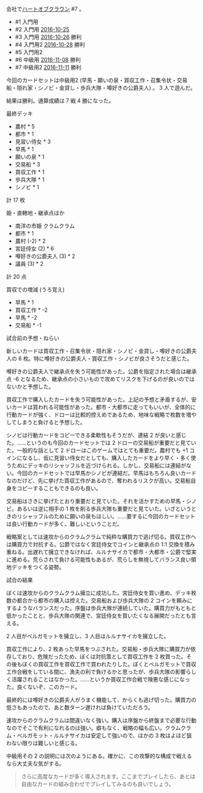 会社で[ハートオブクラウン](http://hatokura.flipflops.jp) #7 。

- #1 入門用
- #2 入門用 [2016-10-25][]
- #3 入門用 [2016-10-26][] 勝利
- #4 入門用2 [2016-10-28][] 勝利
- #5 入門用2
- #6 中級用 [2016-11-08][] 勝利
- #7 中級用2 [2016-11-11][] 勝利

今回のカードセットは中級用2 (早馬・願いの泉・買収工作・召集令状・交易船・隠れ家・シノビ・金貸し・歩兵大隊・噂好きの公爵夫人) 。 3 人で遊んだ。

結果は勝利。通算成績は 7 戦 4 勝になった。

最終デッキ

- 農村 * 5
- 都市 * 1
- 見習い侍女 * 3
- 早馬 * 1
- 願いの泉 * 1
- 交易船 * 3
- 買収工作 * 1
- 歩兵大隊 * 1
- シノビ * 1

計 17 枚

姫・直轄地・継承点ほか

- 南洋の市姫 クラムクラム
- 都市 * 1
- 農村 (-2) * 2
- 宮廷侍女 (2) * 6
- 噂好きの公爵夫人 (3) * 2
- 議員 (3) * 2

計 20 点

買収での増減 (うろ覚え)

- 早馬 * 1
- 買収工作 * -2
- 早馬 * -2
- 交易船 * -1

試合前の予想・ねらい

新しいカードは買収工作・召集令状・隠れ家・シノビ・金貸し・噂好きの公爵夫人の 6 枚。特に噂好きの公爵夫人・買収工作・シノビが良さそうだと感じた。

噂好きの公爵夫人で継承点を失う可能性があった。公爵を指定された場合は継承点 -6 となるため、継承点の小さいもので攻めてリスクを下げるのが良いのではないかと予想した。

買収工作で購入したカードを失う可能性があった。上記の予想と矛盾するが、安いカードは買われる可能性があった。都市・大都市に走ってもいいが、全体的に行動カードが強く、ドローは比較的控えめであるため、地味な戦略で枚数を増やしてしまうと負けると予想した。

シノビは行動カードをコピーできる柔軟性もそうだが、連結 2 が良いと感じた。……というのも今回のカードセットでは 2 ドローの交易船が重要だと見ていた。一般的な話として 2 ドローはこのゲームではとても重要だ。農村でも +1 コインになるし、仮に見習い侍女だとしても、購入したカードをより早く・多く使うためにデッキのリシャッフルを近づけられる。しかし、交易船には連結がない。今回のカードセットでは早馬かシノビが連結だ。早馬はもちろん良いカードなのだけど、先に挙げた買収工作があるので、奪われるリスクが高い。交易船自身をコピーすることもできるのも良い。

交易船はさきに挙げたとおり重要だと見ていた。それを活かすための早馬・シノビ。あるいは逆に相手の 1 枚を削る歩兵大隊も重要だと見ていた。いざというときのリシャッフルのために願いの泉もほしい。……要するに今回のカードセットは良い行動カードが多く、難しいということだ。

戦略案としては速攻からのクラムクラムで純粋な購買力で逃げ切る。買収工作へは購買力で対抗する。公爵ではなく宮廷侍女でコインと継承点の 1:1 交換を積み重ねる。出遅れて擁立できなければ、ルルナサイカで都市・大都市・公爵で堅実に進める。荒らされて負ける可能性もあるが、荒らしを無視してバランス良い領地デッキをつくる姿勢。

試合の結果

ぼくは速攻からのクラムクラム擁立に成功した。宮廷侍女を買い進め、デッキ枚数の都合から都市の購入は控えた。交易船および歩兵大隊の 2 コインを頼みにするようなバランスだった。序盤は歩兵大隊が連続していた。購買力がもともと低かったことと、歩兵大隊の関連で、宮廷侍女を買いたくなる展開だったとも言える。

2 人目がベルガモットを擁立し、3 人目はルルナサイカを擁立した。

買収工作により、2 枚あった早馬をつぶされた。交易船・歩兵大隊に購買力が依存しており、危険だったため、ぼくは対抗策として買収工作を 2 枚買った。その後もぼくの買収工作を買収工作で買われたりした。ぼくとベルガモットで買収工作合戦をしている間に、漁夫の利で負けるかと思ったが、歩兵大隊の影響らしく活躍されることはなかった。……というか買収工作合戦で険悪な感じになった。良くないぞ、このカード。

最終的には噂好きの公爵夫人がうまく機能して、からくも逃げ切った。購買力の低さもあったので、あと数ターン遅ければ負けていただろう。

速攻からのクラムクラムは間違いなく強い。購入は序盤から終盤まで必要な行動なのでそこで有利になれるのは強い。癖もなく、戦略の幅も広い。クラムクラム・ベルガモット・ルルナサイカは安定して強いので、ほかの 3 枚はよほど狙わない限りは難しいと感じる。

中級用その 2 の説明には次のようにある。確かに、この攻撃的な構成で戦えるなら大丈夫な気がする。

> さらに高度なカードが多く導入されます。ここまでプレイしたら、あとは自由なカードの組み合わせでプレイしてみるのも良いでしょう。

[2016-10-25]: http://blog.bouzuya.net/2016/10/25/
[2016-10-26]: http://blog.bouzuya.net/2016/10/26/
[2016-10-28]: http://blog.bouzuya.net/2016/10/28/
[2016-11-08]: http://blog.bouzuya.net/2016/11/08/
[2016-11-11]: http://blog.bouzuya.net/2016/11/11/
